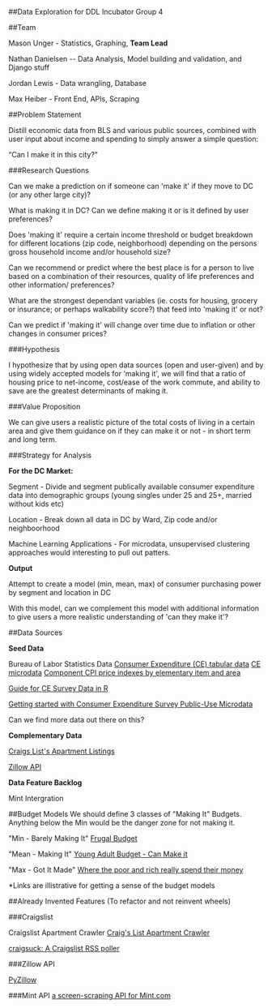 ##Data Exploration for DDL Incubator Group 4

##Team

Mason Unger - Statistics, Graphing, **Team Lead**

Nathan Danielsen -- Data Analysis, Model building and validation, and Django stuff

Jordan Lewis - Data wrangling, Database

Max Heiber - Front End, APIs, Scraping


##Problem Statement

Distill economic data from BLS and various public sources, combined with user input about income and spending to simply answer a simple question: 
 
“Can I make it in this city?”


###Research Questions

Can we make a prediction on if someone can 'make it' if they move to DC (or any other large city)?

What is making it in DC? Can we define making it or is it defined by user preferences?

Does 'making it' require a certain income threshold or budget breakdown for different locations (zip code, neighborhood) depending on the persons gross household income and/or household size?

Can we recommend or predict where the best place is for a person to live based on a combination of their resources, quality of life preferences and other information/ preferences?

What are the strongest dependant variables (ie. costs for housing, grocery or insurance; or perhaps walkability score?) that feed into 'making it' or not? 

Can we predict if 'making it' will change over time due to inflation or other changes in consumer prices?


###Hypothesis

I hypothesize that by using open data sources (open and user-given) and by using widely accepted models for 'making it', we will find that a ratio of housing price to net-income, cost/ease of the work commute, and ability to save are the greatest determinants of making it.    


###Value Proposition

We can give users a realistic picture of the total costs of living in a certain area and give them guidance on if they can make it or not - in short term and long term. 



###Strategy for Analysis

**For the DC Market:**

Segment - Divide and segment publically available consumer expenditure data into demographic groups (young singles under 25 and 25+, married without kids etc)

Location - Break down all data in DC by Ward, Zip code and/or neighboorhood

Machine Learning Applications - For microdata, unsupervised clustering approaches would interesting to pull out patters. 


**Output**

Attempt to create a model (min, mean, max) of consumer purchasing power by segment and location in DC 

With this model, can we complement this model with additional information to give users a more realistic understanding of 'can they make it'?



##Data Sources

**Seed Data**

Bureau of Labor Statistics Data
[Consumer Expenditure (CE) tabular data](http://www.bls.gov/cex/tables.htm)
[CE microdata](http://www.bls.gov/cex/pumdhome.htm)
[Component CPI price indexes by elementary item and area](http://www.bls.gov/cpi/data.htm)

[Guide for CE Survey Data in R](http://www.asdfree.com/search/label/consumer%20expenditure%20survey%20%28ce%29)

[Getting started with Consumer Expenditure Survey Public-Use Microdata](http://www.bls.gov/cex/pumd\_novice_guide.pdf)



Can we find more data out there on this?

**Complementary Data**

[Craigs List's Apartment Listings](http://washingtondc.craigslist.org/search/apa?)

[Zillow API](http://www.zillow.com/howto/api/APIOverview.htm)


**Data Feature Backlog**

Mint Intergration

##Budget Models
We should define 3 classes of "Making It" Budgets. Anything below the Min would be the danger zone for not making it.

"Min - Barely Making It"
[Frugal Budget](http://www.leavedebtbehind.com/frugal-living/budgeting/10-recommended-category-percentages-for-your-family-budget/)

"Mean - Making It"
[Young Adult Budget - Can Make it](http://www.forbes.com/2010/06/08/budgeting-young-adults-personal-finance-spending.html)

"Max - Got It Made"
[Where the poor and rich really spend their money](http://www.washingtonpost.com/blogs/wonkblog/wp/2015/04/14/where-the-poor-and-rich-spend-really-spend-their-money/)

*Links are illistrative for getting a sense of the budget models



##Already Invented Features (To refactor and not reinvent wheels)


###Craigslist

Craigslist Apartment Crawler
[Craig's List Apartment Crawler](https://github.com/Madrox/CraigsLister)

[craigsuck: A Craigslist RSS poller](https://github.com/jbrukh/craigsuck)


###Zillow API

[PyZillow](https://github.com/hanneshapke/pyzillow)



###Mint API
[a screen-scraping API for Mint.com](https://github.com/mrooney/mintapi)